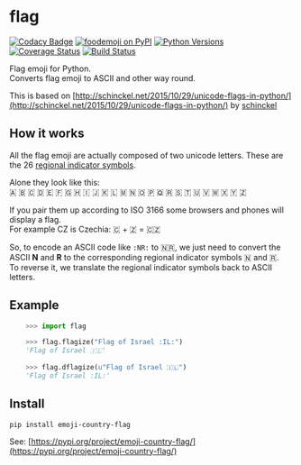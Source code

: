 flag
====

[![Codacy Badge](https://api.codacy.com/project/badge/Grade/e897c2f701ee44f5aa36457d0ab1a84a)](https://app.codacy.com/app/cvzi/flag?utm_source=github.com&utm_medium=referral&utm_content=cvzi/flag&utm_campaign=Badge_Grade_Dashboard)
[![foodemoji on PyPI](https://img.shields.io/pypi/v/emoji-country-flag.svg)](https://pypi.python.org/pypi/emoji-country-flag)
[![Python Versions](https://img.shields.io/pypi/pyversions/emoji-country-flag.svg)](https://pypi.python.org/pypi/emoji-country-flag)
[![Coverage Status](https://coveralls.io/repos/github/cvzi/flag/badge.svg?branch=master)](https://coveralls.io/github/cvzi/flag?branch=master)
[![Build Status](https://travis-ci.org/cvzi/flag.svg?branch=master)](https://travis-ci.org/cvzi/flag)

Flag emoji for Python.  
Converts flag emoji to ASCII and other way round.

This is based on [http://schinckel.net/2015/10/29/unicode-flags-in-python/](http://schinckel.net/2015/10/29/unicode-flags-in-python/) by [schinckel](https://github.com/schinckel/)

How it works
-----------

All the flag emoji are actually composed of two unicode letters. These are the 26 [regional indicator symbols](https://en.wikipedia.org/wiki/Regional_Indicator_Symbol).

Alone they look like this:  
🇦 🇧 🇨 🇩 🇪 🇫 🇬 🇭 🇮 🇯 🇰 🇱 🇲 🇳 🇴 🇵 🇶 🇷 🇸 🇹 🇺 🇻 🇼 🇽 🇾 🇿

If you pair them up according to ISO 3166 some browsers and phones will display a flag.  
For example CZ is Czechia: 🇨 + 🇿 = 🇨🇿

So, to encode an ASCII code like `:NR:` to 🇳🇷, we just need to convert the ASCII **N** and **R** to the corresponding regional indicator symbols 🇳 and 🇷.  
To reverse it, we translate the regional indicator symbols back to ASCII letters.

Example
-------

```python
    >>> import flag

    >>> flag.flagize("Flag of Israel :IL:")
    'Flag of Israel 🇮🇱'
    
    >>> flag.dflagize(u"Flag of Israel 🇮🇱")
    'Flag of Israel :IL:'
```

Install
-------

`pip install emoji-country-flag`

See: [https://pypi.org/project/emoji-country-flag/](https://pypi.org/project/emoji-country-flag/)
